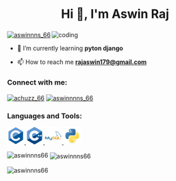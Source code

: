 <h1 align="center">Hi 👋, I'm Aswin Raj</h1>
<h3 align="center"></h3>
<img align="right" alt="coding" width="400" src="https://t4.ftcdn.net/jpg/01/35/92/85/360_F_135928597_xU5EzKq6vpOeXPX5vsbI48zfVVkSRlrF.jpg">

<p align="left"> <a href="https://twitter.com/aswinnns_66" target="blank"><img src="https://img.shields.io/twitter/follow/achuzz_66?logo=twitter&style=for-the-badge" alt="aswinnns_66" /></a> </p>



- 🌱 I’m currently learning **pyton django**

- 📫 How to reach me **rajaswin179@gmail.com**

<h3 align="left">Connect with me:</h3>
<p align="left">
<a href="https://twitter.com/aswinnns_66" target="blank"><img align="center" src="https://raw.githubusercontent.com/rahuldkjain/github-profile-readme-generator/master/src/images/icons/Social/twitter.svg" alt="achuzz_66" height="30" width="40" /></a>
<a href="https://instagram.com/aswinnnns_66" target="blank"><img align="center" src="https://raw.githubusercontent.com/rahuldkjain/github-profile-readme-generator/master/src/images/icons/Social/instagram.svg" alt="aswinnnns_66" height="30" width="40" /></a>
</p>

<h3 align="left">Languages and Tools:</h3>
<p align="left"> <a href="https://www.cprogramming.com/" target="_blank" rel="noreferrer"> <img src="https://raw.githubusercontent.com/devicons/devicon/master/icons/c/c-original.svg" alt="c" width="40" height="40"/> </a> <a href="https://www.w3schools.com/cpp/" target="_blank" rel="noreferrer"> <img src="https://raw.githubusercontent.com/devicons/devicon/master/icons/cplusplus/cplusplus-original.svg" alt="cplusplus" width="40" height="40"/> </a> <a href="https://www.mysql.com/" target="_blank" rel="noreferrer"> <img src="https://raw.githubusercontent.com/devicons/devicon/master/icons/mysql/mysql-original-wordmark.svg" alt="mysql" width="40" height="40"/> </a> <a href="https://www.python.org" target="_blank" rel="noreferrer"> <img src="https://raw.githubusercontent.com/devicons/devicon/master/icons/python/python-original.svg" alt="python" width="40" height="40"/> </a> </p>

<p><img align="left" src="https://github-readme-stats.vercel.app/api/top-langs?username=aswinnns66&show_icons=true&locale=en&layout=compact" alt="aswinnns66" /></p>

<p>&nbsp;<img align="center" src="https://github-readme-stats.vercel.app/api?username=aswinnns66&show_icons=true&locale=en" alt="aswinnns66" /></p>

<p><img align="center" src="https://github-readme-streak-stats.herokuapp.com/?user=aswinnns66&" alt="aswinnns66" /></p>
